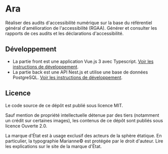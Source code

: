 # Ara

Réaliser des audits d'accessibilité numérique sur la base du référentiel général d'amélioration de l'accessibilité (RGAA). 
Générer et consulter les rapports de ces audits et les déclarations d'accessibilité.

## Développement

- La partie front est une application Vue.js 3 avec Typescript. [Voir les instructions de développement](https://github.com/DISIC/Ara/blob/main/confiture-web-app/README.md).
- La partie back est une API Nest.js et utilise une base de données PostgreSQL. [Voir les instructions de développement](https://github.com/DISIC/Ara/blob/main/confiture-rest-api/README.md).

## Licence

Le code source de ce dépôt est publié sous licence MIT.

Sauf mention de propriété intellectuelle détenue par des tiers (notamment un crédit sur certaines images), les contenus de ce dépôt sont publiés sous licence Ouverte 2.0.

La marque d'État est à usage exclusif des acteurs de la sphère étatique. En particulier, la typographie Marianne© est protégée par le droit d'auteur. Lire les explications sur le site de la marque d'État.
